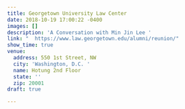 ```yaml
---
title: Georgetown University Law Center
date: 2018-10-19 17:00:22 -0400
images: []
description: 'A Conversation with Min Jin Lee '
link: "  https://www.law.georgetown.edu/alumni/reunion/"
show_time: true
venue:
  address: 550 1st Street, NW
  city: 'Washington, D.C. '
  name: Hotung 2nd Floor
  state: ''
  zip: 20001
draft: true

---
```

